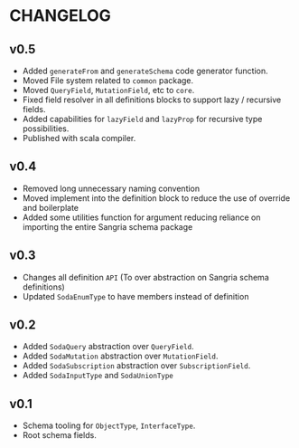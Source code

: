 # CHANGELOG

## v0.5

- Added `generateFrom` and `generateSchema` code generator function.
- Moved File system related to `common` package.
- Moved `QueryField`, `MutationField`, etc to `core`.
- Fixed field resolver in all definitions blocks to support lazy / recursive fields.
- Added capabilities for `lazyField` and `lazyProp` for recursive type possibilities.
- Published with scala compiler.

## v0.4

- Removed long unnecessary naming convention
- Moved implement into the definition block to reduce the use of override and boilerplate
- Added some utilities function for argument reducing reliance on importing the entire Sangria schema package

## v0.3

- Changes all definition `API` (To over abstraction on Sangria schema definitions)
- Updated `SodaEnumType` to have members instead of definition

## v0.2

- Added `SodaQuery` abstraction over `QueryField`.
- Added `SodaMutation` abstraction over `MutationField`.
- Added `SodaSubscription` abstraction over `SubscriptionField`.
- Added `SodaInputType` and `SodaUnionType`

## v0.1

- Schema tooling for `ObjectType`, `InterfaceType`.
- Root schema fields.
